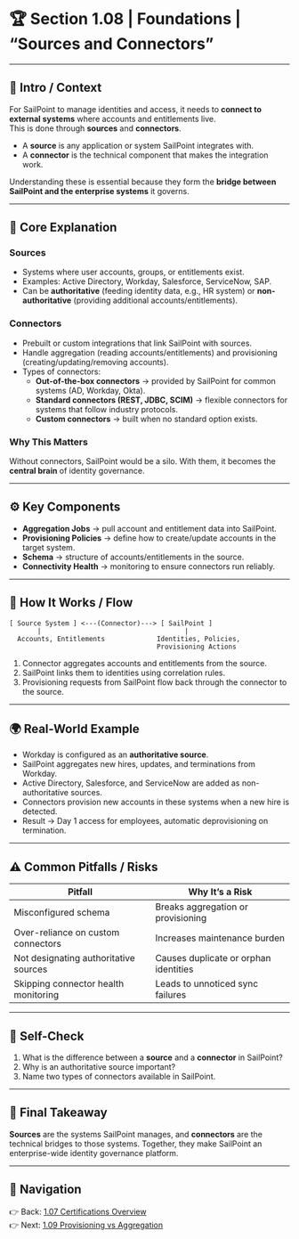 # 🏆 Section 1.08 | Foundations | “Sources and Connectors”

---

## 📖 Intro / Context
For SailPoint to manage identities and access, it needs to **connect to external systems** where accounts and entitlements live.  
This is done through **sources** and **connectors**.  
- A **source** is any application or system SailPoint integrates with.  
- A **connector** is the technical component that makes the integration work.  

Understanding these is essential because they form the **bridge between SailPoint and the enterprise systems** it governs.  

---

## 🏢 Core Explanation

### Sources
- Systems where user accounts, groups, or entitlements exist.  
- Examples: Active Directory, Workday, Salesforce, ServiceNow, SAP.  
- Can be **authoritative** (feeding identity data, e.g., HR system) or **non-authoritative** (providing additional accounts/entitlements).  

### Connectors
- Prebuilt or custom integrations that link SailPoint with sources.  
- Handle aggregation (reading accounts/entitlements) and provisioning (creating/updating/removing accounts).  
- Types of connectors:  
  - **Out-of-the-box connectors** → provided by SailPoint for common systems (AD, Workday, Okta).  
  - **Standard connectors (REST, JDBC, SCIM)** → flexible connectors for systems that follow industry protocols.  
  - **Custom connectors** → built when no standard option exists.  

### Why This Matters
Without connectors, SailPoint would be a silo. With them, it becomes the **central brain** of identity governance.  

---

## ⚙️ Key Components
- **Aggregation Jobs** → pull account and entitlement data into SailPoint.  
- **Provisioning Policies** → define how to create/update accounts in the target system.  
- **Schema** → structure of accounts/entitlements in the source.  
- **Connectivity Health** → monitoring to ensure connectors run reliably.  

---

## 🔄 How It Works / Flow

```
[ Source System ] <---(Connector)---> [ SailPoint ]
       |                                    |
  Accounts, Entitlements             Identities, Policies,
                                     Provisioning Actions
```

1. Connector aggregates accounts and entitlements from the source.  
2. SailPoint links them to identities using correlation rules.  
3. Provisioning requests from SailPoint flow back through the connector to the source.  

---

## 🌍 Real-World Example
- Workday is configured as an **authoritative source**.  
- SailPoint aggregates new hires, updates, and terminations from Workday.  
- Active Directory, Salesforce, and ServiceNow are added as non-authoritative sources.  
- Connectors provision new accounts in these systems when a new hire is detected.  
- Result → Day 1 access for employees, automatic deprovisioning on termination.  

---

## ⚠️ Common Pitfalls / Risks
| Pitfall | Why It’s a Risk |
|---------|-----------------|
| Misconfigured schema | Breaks aggregation or provisioning |
| Over-reliance on custom connectors | Increases maintenance burden |
| Not designating authoritative sources | Causes duplicate or orphan identities |
| Skipping connector health monitoring | Leads to unnoticed sync failures |

---

## 📝 Self-Check
1. What is the difference between a **source** and a **connector** in SailPoint?  
2. Why is an authoritative source important?  
3. Name two types of connectors available in SailPoint.  

---

## 🎯 Final Takeaway
**Sources** are the systems SailPoint manages, and **connectors** are the technical bridges to those systems. Together, they make SailPoint an enterprise-wide identity governance platform.  

---

## 🔗 Navigation
👉 Back: [1.07 Certifications Overview](1.07-certifications-overview.md)  
👉 Next: [1.09 Provisioning vs Aggregation](1.09-provisioning-vs-aggregation.md)  
